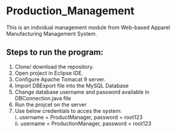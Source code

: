 # Production_Management

This is an indvidual management module from Web-based Apparel Manufacturing Management System.

## Steps to run the program:
1. Clone/ download the repository.
2. Open project in Eclipse IDE.
3. Configure Apache Tomacat 9 server.
4. Import DBExport file into the MySQL Database
5. Change database username and password available in DBConnection.java file
6. Run the projcet on the server
7. Use below credentials to acces the system: </br>
      i. username = ProductManager, password = root123 </br>
      ii. username = ProductionManager, password = root123 
